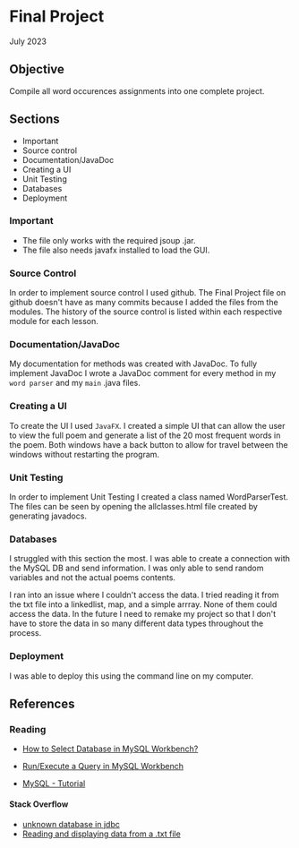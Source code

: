 # Final Project
July 2023

## Objective
Compile all word occurences assignments into one complete project.

## Sections
* Important
* Source control
* Documentation/JavaDoc
* Creating a UI
* Unit Testing
* Databases
* Deployment

### Important
* The file only works with the required jsoup .jar.
* The file also needs javafx installed to load the GUI.

### Source Control
In order to implement source control I used github. The Final Project file on github doesn't have as many commits because I added the files from the modules. The history of the source control is listed within each respective module for each lesson.

### Documentation/JavaDoc
My documentation for methods was created with JavaDoc. To fully implement JavaDoc I wrote a JavaDoc comment for every method in my `word parser` and my `main` .java files.

### Creating a UI
To create the UI I used `JavaFX`. I created a simple UI that can allow the user to view the full poem and generate a list of the 20 most frequent words in the poem. Both windows have a back button to allow for travel between the windows without restarting the program.

### Unit Testing
In order to implement Unit Testing I created a class named WordParserTest. The files can be seen by opening the allclasses.html file created by generating javadocs. 

### Databases
I struggled with this section the most. I was able to create a connection with the MySQL DB and send information. I was only able to send random variables and not the actual poems contents.

I ran into an issue where I couldn't access the data. I tried reading it from the txt file into a linkedlist, map, and a simple arrray. None of them could access the data. In the future I need to remake my project so that I don't have to store the data in so many different data types throughout the process.

### Deployment
I was able to deploy this using the command line on my computer. 

## References

### Reading
* [How to Select Database in MySQL Workbench?](https://www.foxinfotech.org/2019/03/how-to-select-database-in-mysql-workbench.html)

* [Run/Execute a Query in MySQL Workbench](https://www.foxinfotech.org/how-to-run-query-in-mysql-workbench)

* [MySQL - Tutorial](https://www.vogella.com/tutorials/MySQL/article.html)

#### Stack Overflow
* [unknown database in jdbc](https://stackoverflow.com/questions/15832044/unknown-database-in-jdbc)
* [Reading and displaying data from a .txt file](https://stackoverflow.com/questions/731365/reading-and-displaying-data-from-a-txt-file)

